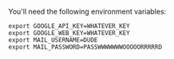 You'll need the following environment variables:

```
export GOOGLE_API_KEY=WHATEVER_KEY
export GOOGLE_WEB_KEY=WHATEVER_KEY
export MAIL_USERNAME=DUDE
export MAIL_PASSWORD=PASSWWWWWWWOOOOORRRRRD
```
